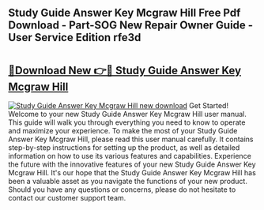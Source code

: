 ## Study Guide Answer Key Mcgraw Hill Free Pdf Download - Part-SOG New Repair Owner Guide - User Service Edition rfe3d

# <h2><a href="http://bc6943.oget.top/?id=Study+Guide+Answer+Key+Mcgraw+Hill">🔗Download New 👉🔴 Study Guide Answer Key Mcgraw Hill</a></h2>

[![Study Guide Answer Key Mcgraw Hill new download](https://i.imgur.com/5g1atiW.png)](http://bc6943.oget.top/?id=Study+Guide+Answer+Key+Mcgraw+Hill)
Get Started! Welcome to your new Study Guide Answer Key Mcgraw Hill user manual. This guide will walk you through everything you need to know to operate and maximize your experience. To make the most of your Study Guide Answer Key Mcgraw Hill, please read this user manual carefully. It contains step-by-step instructions for setting up the product, as well as detailed information on how to use its various features and capabilities. Experience the future with the innovative features of your new Study Guide Answer Key Mcgraw Hill. It's our hope that the Study Guide Answer Key Mcgraw Hill has been a valuable asset as you navigate the functions of your new product. Should you have any questions or concerns, please do not hesitate to contact our customer support team.
